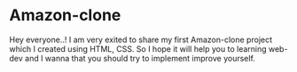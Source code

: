 # Amazon-clone
Hey everyone..! I am very exited to share my first Amazon-clone  project which I created using HTML, CSS. So I hope it will help you to learning web-dev and I wanna that you should try to implement improve yourself.
